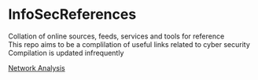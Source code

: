 # InfoSecReferences
Collation of online sources, feeds, services and tools for reference\
This repo aims to be a complilation of useful links related to cyber security\
Compilation is updated infrequently

[Network Analysis](https://github.com/TheSwagLord69/InfoSecReferences/blob/main/References/Network%20Analysis)
